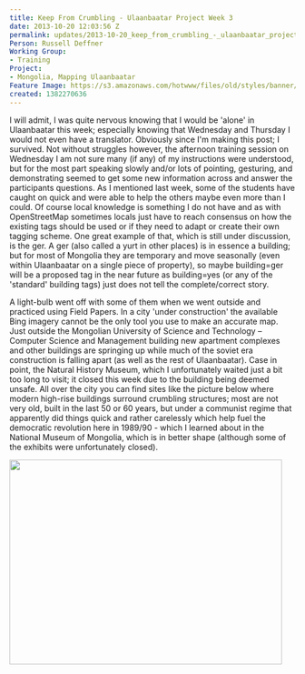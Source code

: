 ```yaml
---
title: Keep From Crumbling - Ulaanbaatar Project Week 3
date: 2013-10-20 12:03:56 Z
permalink: updates/2013-10-20_keep_from_crumbling_-_ulaanbaatar_project_week_3
Person: Russell Deffner
Working Group:
- Training
Project:
- Mongolia, Mapping Ulaanbaatar
Feature Image: https://s3.amazonaws.com/hotwww/files/old/styles/banner/public/IMG_0140.JPG
created: 1382270636
---
```


<p>I will admit, I was quite nervous knowing that I would be 'alone' in Ulaanbaatar this week; especially knowing that Wednesday and Thursday I would not even have a translator. Obviously since I'm making this post; I survived. Not without struggles however, the afternoon training session on Wednesday I am not sure many (if any) of my instructions were understood, but for the most part speaking slowly and/or lots of pointing, gesturing, and demonstrating seemed to get some new information across and answer the participants questions. As I mentioned last week, some of the students have caught on quick and were able to help the others maybe even more than I could. Of course local knowledge is something I do not have and as with OpenStreetMap sometimes locals just have to reach consensus on how the existing tags should be used or if they need to adapt or create their own tagging scheme. One great example of that, which is still under discussion, is the ger. A ger (also called a yurt in other places) is in essence a building; but for most of Mongolia they are temporary and move seasonally (even within Ulaanbaatar on a single piece of property), so maybe building=ger will be a proposed tag in the near future as building=yes (or any of the 'standard' building tags) just does not tell the complete/correct story.</p><p>A light-bulb went off with some of them when we went outside and practiced using Field Papers. In a city 'under construction' the available Bing imagery cannot be the only tool you use to make an accurate map. Just outside the Mongolian University of Science and Technology – Computer Science and Management building new apartment complexes and other buildings are springing up while much of the soviet era construction is falling apart (as well as the rest of Ulaanbaatar). Case in point, the Natural History Museum, which I unfortunately waited just a bit too long to visit; it closed this week due to the building being deemed unsafe. All over the city you can find sites like the picture below where modern high-rise buildings surround crumbling structures; most are not very old, built in the last 50 or 60 years, but under a communist regime that apparently did things quick and rather carelessly which help fuel the democratic revolution here in 1989/90 - which I learned about in the National Museum of Mongolia, which is in better shape (although some of the exhibits were unfortunately closed).</p><p><img class="image-large" src="https://s3.amazonaws.com/hotwww/files/old/styles/large/public/IMG_0140.JPG?itok=59h14lv3" alt="" height="360" width="480"></p>

